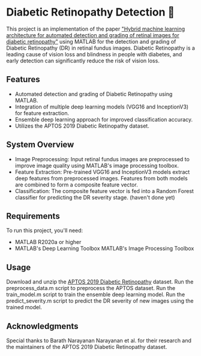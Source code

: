 # Diabetic Retinopathy Detection 🔬
This project is an implementation of the paper ["Hybrid machine learning architecture for automated detection and grading of retinal images for diabetic retinopathy"](https://doi.org/10.1117/1.JMI.7.3.034501) using MATLAB for the detection and grading of Diabetic Retinopathy (DR) in retinal fundus images. Diabetic Retinopathy is a leading cause of vision loss and blindness in people with diabetes, and early detection can significantly reduce the risk of vision loss.
## Features
- Automated detection and grading of Diabetic Retinopathy using MATLAB.
- Integration of multiple deep learning models (VGG16 and InceptionV3) for feature extraction.
- Ensemble deep learning approach for improved classification accuracy.
- Utilizes the APTOS 2019 Diabetic Retinopathy dataset.
## System Overview
- Image Preprocessing: Input retinal fundus images are preprocessed to improve image quality using MATLAB's image processing toolbox.
- Feature Extraction: Pre-trained VGG16 and InceptionV3 models extract deep features from preprocessed images. Features from both models are combined to form a composite feature vector.
- Classification: The composite feature vector is fed into a Random Forest classifier for predicting the DR severity stage. (haven't done yet)
## Requirements
To run this project, you'll need:
- MATLAB R2020a or higher
- MATLAB's Deep Learning Toolbox
MATLAB's Image Processing Toolbox
## Usage
Download and unzip the [APTOS 2019 Diabetic Retinopathy](https://www.kaggle.com/datasets/andrewmvd/aptos2019) dataset.
Run the preprocess_data.m script to preprocess the APTOS dataset.
Run the train_model.m script to train the ensemble deep learning model.
Run the predict_severity.m script to predict the DR severity of new images using the trained model.
## Acknowledgments
Special thanks to Barath Narayanan Narayanan et al. for their research and the maintainers of the APTOS 2019 Diabetic Retinopathy dataset.
